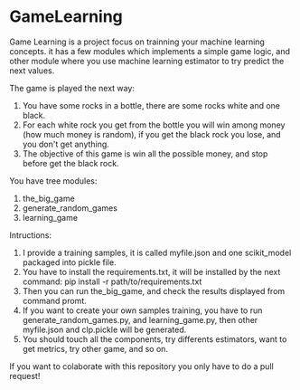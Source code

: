 # GameLearning

Game Learning is a project focus on trainning your machine learning concepts. it has a few modules which implements a simple game logic, and other module where you use machine learning estimator to try predict the next values.

The game is played the next way:

1. You have some rocks in a bottle, there are some rocks white and one black.
2. For each white rock you get from the bottle you will win among money (how much money is random), if you get the black rock you lose, and you don't get anything.
3. The objective of this game is win all the possible money, and stop before get the black rock.

You have tree modules:
    
1. the_big_game
2. generate_random_games
3. learning_game

Intructions: 

1. I provide a training samples, it is called myfile.json and one scikit_model packaged into pickle file.
2. You have to install the requirements.txt, it will be installed by the next command: pip install -r path/to/requirements.txt
3. Then you can run the_big_game, and check the results displayed from command promt.
4. If you want to create your own samples training, you have to run generate_random_games.py, and learning_game.py, then other myfile.json and clp.pickle will be generated.
5. You should touch all the components, try differents estimators, want to get metrics, try other game, and so on.

If you want to colaborate with this repository you only have to do a pull request!
